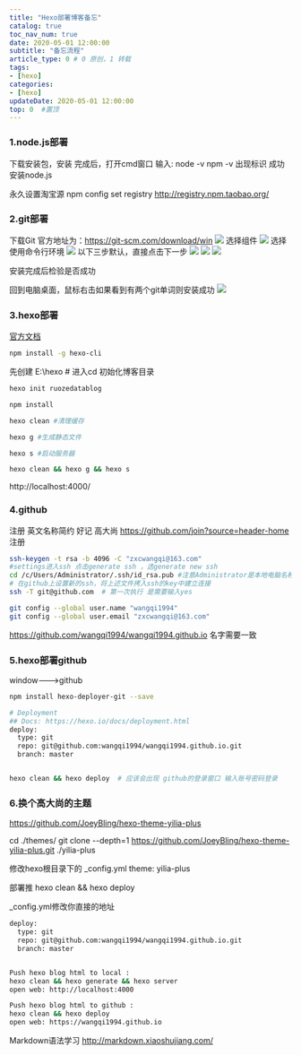 ```yaml
---
title: "Hexo部署博客备忘"
catalog: true
toc_nav_num: true
date: 2020-05-01 12:00:00
subtitle: "备忘流程"
article_type: 0 # 0 原创，1 转载
tags:
- [hexo]
categories:
- [hexo]
updateDate: 2020-05-01 12:00:00
top: 0  #置顶
---
```




### 1.node.js部署
下载安装包，安装
完成后，打开cmd窗口  输入:
node -v
npm -v
出现标识 成功安装node.js

永久设置淘宝源
npm config set registry http://registry.npm.taobao.org/

### 2.git部署
下载Git  官方地址为：https://git-scm.com/download/win
![](https://i.loli.net/2020/06/11/aBHkWJP2QnfisDw.png)
选择组件
![](https://i.loli.net/2020/06/11/vfuXLnN291Fbij7.png)
选择使用命令行环境
![](https://i.loli.net/2020/06/11/EmYgBPnfqQ3JOV8.png)
以下三步默认，直接点击下一步
![](https://i.loli.net/2020/06/11/Z4NPR8JcBvbpfX9.png)   ![](https://i.loli.net/2020/06/11/3aHw8Qusbg54Dnm.png)   ![](https://i.loli.net/2020/06/11/cYoKQzDA2ftM9p5.png)

安装完成后检验是否成功

回到电脑桌面，鼠标右击如果看到有两个git单词则安装成功
![](https://i.loli.net/2020/06/11/GYkia9wdSJjmzTN.png)

### 3.hexo部署
[官方文档](https://hexo.io/zh-cn/docs/)
```bash
npm install -g hexo-cli
```
先创建 E:\hexo #
进入cd 
初始化博客目录
```bash
hexo init ruozedatablog

npm install

hexo clean #清理缓存

hexo g #生成静态文件

hexo s #启动服务器

hexo clean && hexo g && hexo s
```
http://localhost:4000/

### 4.github
注册 英文名称简约 好记 高大尚
https://github.com/join?source=header-home  注册 
```bash
ssh-keygen -t rsa -b 4096 -C "zxcwangqi@163.com"
#settings进入ssh 点击generate ssh ，选generate new ssh 
cd /c/Users/Administrator/.ssh/id_rsa.pub #注意Administrator是本地电脑名称
# 在github上设置新的ssh，将上述文件拷入ssh的key中建立连接
ssh -T git@github.com  # 第一次执行 是需要输入yes

git config --global user.name "wangqi1994"
git config --global user.email "zxcwangqi@163.com"
```

https://github.com/wangqi1994/wangqi1994.github.io
名字需要一致

### 5.hexo部署github
window--->github
```bash
npm install hexo-deployer-git --save

# Deployment
## Docs: https://hexo.io/docs/deployment.html
deploy:
  type: git
  repo: git@github.com:wangqi1994/wangqi1994.github.io.git
  branch: master


hexo clean && hexo deploy  # 应该会出现 github的登录窗口 输入账号密码登录
```

### 6.换个高大尚的主题
https://github.com/JoeyBling/hexo-theme-yilia-plus


cd ./themes/
git clone --depth=1 https://github.com/JoeyBling/hexo-theme-yilia-plus.git ./yilia-plus


修改hexo根目录下的 _config.yml 
theme: yilia-plus

部署推
hexo clean && hexo deploy

_config.yml修改你直接的地址
```bash
deploy:
  type: git
  repo: git@github.com:wangqi1994/wangqi1994.github.io.git
  branch: master


Push hexo blog html to local :
hexo clean && hexo generate && hexo server
open web: http://localhost:4000

Push hexo blog html to github :
hexo clean && hexo deploy
open web: https://wangqi1994.github.io
```

Markdown语法学习
http://markdown.xiaoshujiang.com/